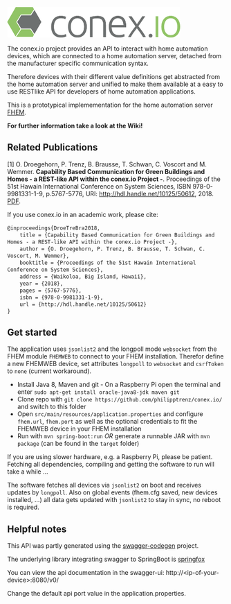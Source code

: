 <img src="img/logo.png" alt="our logo" width="400">

The conex.io project provides an API to interact with home automation devices, which are connected to a home automation server, detached from the manufacturer specific communication syntax. 

Therefore devices with their different value definitions get abstracted from the home automation server and unified to make them available at a easy to use RESTlike API for developers of home automation applications.

This is a prototypical implemementation for the home automation server [FHEM](https://fhem.de/).

**For further information take a look at the Wiki!**

## Related Publications

[1] O. Droegehorn, P. Trenz, B. Brausse, T. Schwan, C. Voscort and M. Wemmer. **Capability Based Communication for Green Buildings and Homes - a REST-like API within the conex.io Project -**. Proceedings of the 51st Hawain International Conference on System Sciences, ISBN 978-0-9981331-1-9, p.5767-5776, URI: http://hdl.handle.net/10125/50612, 2018. [PDF](http://scholarspace.manoa.hawaii.edu/bitstream/10125/50612/1/paper0725.pdf).

If you use conex.io in an academic work, please cite:
```
@inproceedings{DroeTreBra2018,
	title = {Capability Based Communication for Green Buildings and Homes - a REST-like API within the conex.io Project -},
	author = {O. Droegehorn, P. Trenz, B. Brausse, T. Schwan, C. Voscort, M. Wemmer},
	booktitle = {Proceedings of the 51st Hawain International Conference on System Sciences},
	address = {Waikoloa, Big Island, Hawaii},
	year = {2018},
	pages = {5767-5776},
	isbn = {978-0-9981331-1-9},
	url = {http://hdl.handle.net/10125/50612}
}
```

## Get started

The application uses `jsonlist2` and the longpoll mode `websocket` from the FHEM module `FHEMWEB` to connect to your FHEM installation.
Therefor define a new FHEMWEB device, set attributes `longpoll` to `websocket` and `csrfToken` to `none` (current workaround).

* Install Java 8, Maven and git - On a Raspberry Pi open the terminal and enter `sudo apt-get install oracle-java8-jdk maven git`
* Clone repo with `git clone https://github.com/philipptrenz/conex.io/` and switch to this folder
* Open `src/main/resources/application.properties` and configure `fhem.url`, `fhem.port` as well as the optional credentials to fit the FHEMWEB device in your FHEM installation
* Run with `mvn spring-boot:run` *OR* generate a runnable JAR with `mvn package` (can be found in the `target` folder)

If you are using slower hardware, e.g. a Raspberry Pi, please be patient. Fetching all dependencies, compiling and getting the software to run will take a while ...

The software fetches all devices via `jsonlist2` on boot and receives updates by `longpoll`. Also on global events (fhem.cfg saved, new devices installed, ...) all data gets updated with `jsonlist2` to stay in sync, no reboot is required.


## Helpful notes

This API was partly generated using the [swagger-codegen](https://github.com/swagger-api/swagger-codegen) project. 

The underlying library integrating swagger to SpringBoot is [springfox](https://github.com/springfox/springfox)  

You can view the api documentation in the swagger-ui: http://\<ip-of-your-device\>:8080/v0/

Change the default api port value in the application.properties.
